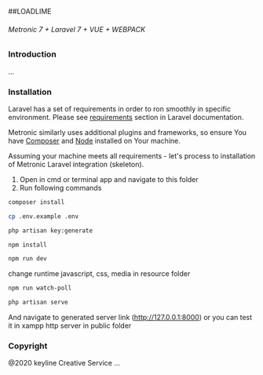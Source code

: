 ##LOADLIME 

###### Metronic 7 + Laravel 7 + VUE + WEBPACK

### Introduction

...

### Installation

Laravel has a set of requirements in order to ron smoothly in specific environment. Please see [requirements](https://laravel.com/docs/7.x#server-requirements) section in Laravel documentation.

Metronic similarly uses additional plugins and frameworks, so ensure You have [Composer](https://getcomposer.org/) and [Node](https://nodejs.org/) installed on Your machine.

Assuming your machine meets all requirements - let's process to installation of Metronic Laravel integration (skeleton).

1. Open in cmd or terminal app and navigate to this folder
2. Run following commands

```bash
composer install
```

```bash
cp .env.example .env
```

```bash
php artisan key:generate
```

```bash
npm install
```

```bash
npm run dev
```
change runtime javascript, css, media in resource folder 
```bash
npm run watch-poll
```
```bash
php artisan serve
```

And navigate to generated server link (http://127.0.0.1:8000)
or you can test it in xampp http server in public folder
### Copyright
@2020 keyline Creative Service
...
